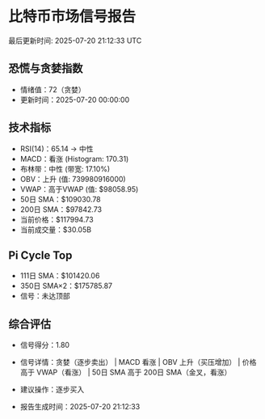 # 比特币市场信号报告

最后更新时间: 2025-07-20 21:12:33 UTC

## 恐慌与贪婪指数
- 情绪值：72（贪婪）
- 更新时间：2025-07-20 00:00:00

## 技术指标
- RSI(14)：65.14 → 中性
- MACD：看涨 (Histogram: 170.31)
- 布林带：中性 (带宽: 17.10%)
- OBV：上升 (值: 739980916000)
- VWAP：高于VWAP (值: $98058.95)
- 50日 SMA：$109030.78
- 200日 SMA：$97842.73
- 当前价格：$117994.73
- 当前成交量：$30.05B

## Pi Cycle Top
- 111日 SMA：$101420.06
- 350日 SMA×2：$175785.87
- 信号：未达顶部

## 综合评估
- 信号得分：1.80
- 信号详情：贪婪（逐步卖出） | MACD 看涨 | OBV 上升（买压增加） | 价格高于 VWAP（看涨） | 50日 SMA 高于 200日 SMA（金叉，看涨）
- 建议操作：逐步买入

- 报告生成时间：2025-07-20 21:12:33